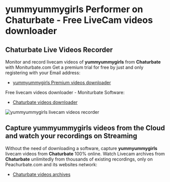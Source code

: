 # yummyummygirls Performer on Chaturbate - Free LiveCam videos downloader

## Chaturbate Live Videos Recorder

Monitor and record livecam videos of **yummyummygirls** from **Chaturbate** with Moniturbate.com
Get a premium trial for free by just and only registering with your Email address:
* [yummyummygirls Premium videos downloader](https://moniturbate.com/request-demo-licence-key.html)

Free livecam videos downloader - Moniturbate Software:
* [Chaturbate videos downloader](https://moniturbate.com/moniturbate-download-software.html)

![yummyummygirls livecam videos recorder](https://peachurnet.com/templates/moniturbate-software.png)


## Capture yummyummygirls videos from the Cloud and watch your recordings on Streaming

Without the need of downloading a software, capture **yummyummygirls** livecam videos from **Chaturbate** 100% online.
Watch Livecam archives from **Chaturbate** unlimitedly from thousands of existing recordings, only on Peachurbate.com and its websites network:
* [Chaturbate videos archives](https://peachurnet.com/)